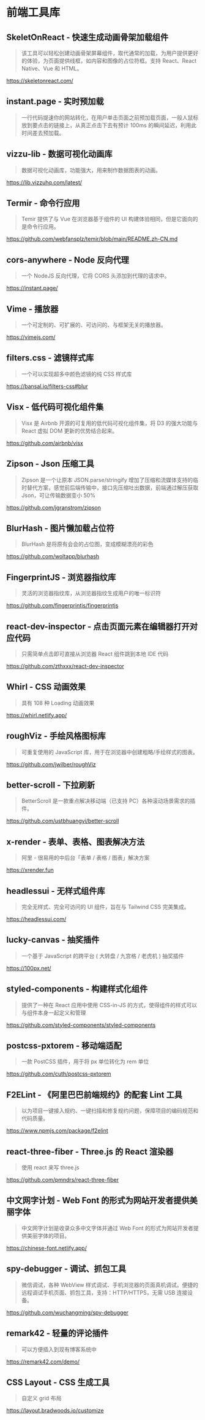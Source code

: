 # 前端工具库

## SkeletOnReact - 快速生成动画骨架加载组件

> 该工具可以轻松创建动画骨架屏幕组件，取代通常的加载，为用户提供更好的体验，为页面提供线框，如内容和图像的占位符框。支持 React、React Native、Vue 和 HTML。

https://skeletonreact.com/

## instant.page - 实时预加载

> 一行代码提速你的网站转化，在用户单击页面之前预加载页面，一般人鼠标放到要点击的链接上，从真正点击下去有预计 100ms 的瞬间延迟，利用此时间差去预加载。

## vizzu-lib - 数据可视化动画库

> 数据可视化动画库，功能强大，用来制作数据图表的动画。

https://lib.vizzuhq.com/latest/

## Termir - 命令行应用

> Temir 提供了与 Vue 在浏览器基于组件的 UI 构建体验相同，但是它面向的是命令行应用。

https://github.com/webfansplz/temir/blob/main/README.zh-CN.md

## cors-anywhere - Node 反向代理

> 一个 NodeJS 反向代理，它将 CORS 头添加到代理的请求中。

https://instant.page/

## Vime - 播放器

> 一个可定制的、可扩展的、可访问的、与框架无关的播放器。

https://vimejs.com/

## filters.css - 滤镜样式库

> 一个可以实现超多中颜色滤镜的纯 CSS 样式库

https://bansal.io/filters-css#blur

## Visx - 低代码可视化组件集

> Visx 是 Airbnb 开源的可复用的低代码可视化组件集，将 D3 的强大功能与 React 虚拟 DOM 更新的优势结合起来。

https://github.com/airbnb/visx

## Zipson - Json 压缩工具

> Zipson 是一个让原本 JSON.parse/stringify 增加了压缩和流媒体支持的临时替代方案，感觉前后端传输中，接口先压缩吐出数据，前端通过解压获取 Json，可让传输数据变小 50%

https://github.com/jgranstrom/zipson

## BlurHash - 图片懒加载占位符

> BlurHash 是将原有会会的占位图，变成模糊漂亮的彩色

https://github.com/woltapp/blurhash

## FingerprintJS - 浏览器指纹库

> 灵活的浏览器指纹库，从浏览器指纹生成用户的唯一标识符

https://github.com/fingerprintjs/fingerprintjs

## react-dev-inspector - 点击页面元素在编辑器打开对应代码

> 只需简单点击即可直接从浏览器 React 组件跳到本地 IDE 代码

https://github.com/zthxxx/react-dev-inspector

## Whirl - CSS 动画效果

> 具有 108 种 Loading 动画效果

https://whirl.netlify.app/

## roughViz - 手绘风格图标库

> 可重复使用的 JavaScript 库，用于在浏览器中创建粗略/手绘样式的图表。

https://github.com/jwilber/roughViz

## better-scroll - 下拉刷新

> BetterScroll 是一款重点解决移动端（已支持 PC）各种滚动场景需求的插件。

https://github.com/ustbhuangyi/better-scroll

## x-render - 表单、表格、图表解决方法

> 阿里 - 很易用的中后台「表单 / 表格 / 图表」解决方案

https://xrender.fun

## headlessui - 无样式组件库

> 完全无样式、完全可访问的 UI 组件，旨在与 Tailwind CSS 完美集成。

https://headlessui.com/

## lucky-canvas - 抽奖插件

> 一个基于 JavaScript 的跨平台 ( 大转盘 / 九宫格 / 老虎机 ) 抽奖插件

https://100px.net/

## styled-components - 构建样式化组件

> 提供了一种在 React 应用中使用 CSS-in-JS 的方式，使得组件的样式可以与组件本身一起定义和管理

https://github.com/styled-components/styled-components

## postcss-pxtorem - 移动端适配

> 一款 PostCSS 插件，用于将 px 单位转化为 rem 单位

https://github.com/cuth/postcss-pxtorem

## F2ELint - 《阿里巴巴前端规约》的配套 Lint 工具

> 以为项目一键接入规约、一键扫描和修复规约问题，保障项目的编码规范和代码质量。

https://www.npmjs.com/package/f2elint

## react-three-fiber - Three.js 的 React 渲染器

> 使用 react 来写 three.js

https://github.com/pmndrs/react-three-fiber

## 中文网字计划 - Web Font 的形式为网站开发者提供美丽字体

> 中文网字计划是收录众多中文字体并通过 Web Font 的形式为网站开发者提供美丽字体的项目。

https://chinese-font.netlify.app/

## spy-debugger - 调试、抓包工具

> 微信调试，各种 WebView 样式调试、手机浏览器的页面真机调试。便捷的远程调试手机页面、抓包工具，支持：HTTP/HTTPS，无需 USB 连接设备。

https://github.com/wuchangming/spy-debugger

## remark42 - 轻量的评论插件

> 可以方便插入到现有博客系统中

https://remark42.com/demo/

## CSS Layout - CSS 生成工具

> 自定义 grid 布局

https://layout.bradwoods.io/customize
